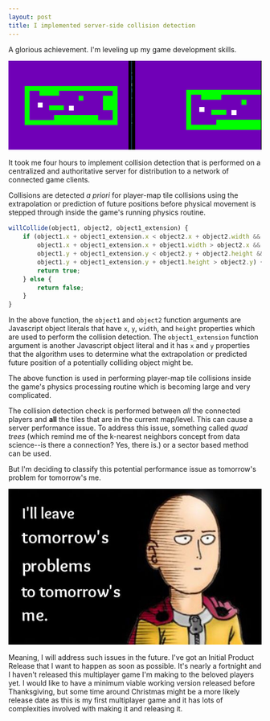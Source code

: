```yaml
---
layout: post
title: I implemented server-side collision detection
---
```


A glorious achievement. I'm leveling up my game development skills.

![Players bumping into walls](/assets/images/server_side_collision.gif "Players bumping into walls.")

It took me four hours to implement collision detection that is performed on a centralized and authoritative server for distribution to a network of connected game clients.

Collisions are detected *a priori* for player-map tile collisions using the extrapolation or prediction of future positions before physical movement is stepped through inside the game's running physics routine.

```javascript
willCollide(object1, object2, object1_extension) {
    if (object1.x + object1_extension.x < object2.x + object2.width &&
        object1.x + object1_extension.x + object1.width > object2.x &&
        object1.y + object1_extension.y < object2.y + object2.height &&
        object1.y + object1_extension.y + object1.height > object2.y) {
        return true;
    } else {
        return false;
    }
}
```

In the above function, the `object1` and `object2` function arguments are Javascript object literals that have `x`, `y`, `width`, and `height` properties which are used to perform the collision detection. The `object1_extension` function argument is another Javascript object literal and it has `x` and `y` properties that the algorithm uses to determine what the extrapolation or predicted future position of a potentially colliding object might be.

The above function is used in performing player-map tile collisions inside the game's physics processing routine which is becoming large and very complicated.

The collision detection check is performed between *all* the connected players and **all** the tiles that are in the current map/level. This can cause a server performance issue. To address this issue, something called *quad trees* (which remind me of the k-nearest neighbors concept from data science--is there a connection? Yes, there is.) or a sector based method can be used.

But I'm deciding to classify this potential performance issue as tomorrow's problem for tomorrow's me.

![One Punch Man](/assets/images/opm_tomorrow.jpg "One Punch Man.")

Meaning, I will address such issues in the future. I've got an Initial Product Release that I want to happen as soon as possible. It's nearly a fortnight and I haven't released this multiplayer game I'm making to the beloved players yet. I would like to have a minimum viable working version released before Thanksgiving, but some time around Christmas might be a more likely release date as this is my first multiplayer game and it has lots of complexities involved with making it and releasing it.